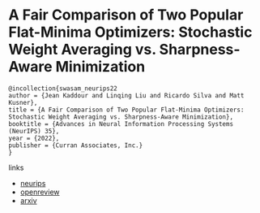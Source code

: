 # A Fair Comparison of Two Popular Flat-Minima Optimizers: Stochastic Weight Averaging vs. Sharpness-Aware Minimization

```
@incollection{swasam_neurips22
author = {Jean Kaddour and Linqing Liu and Ricardo Silva and Matt Kusner},
title = {A Fair Comparison of Two Popular Flat-Minima Optimizers: Stochastic Weight Averaging vs. Sharpness-Aware Minimization},
booktitle = {Advances in Neural Information Processing Systems (NeurIPS) 35},
year = {2022},
publisher = {Curran Associates, Inc.}
}
```

links
- [neurips](https://nips.cc/Conferences/2022/Schedule?showEvent=54038)
- [openreview](https://openreview.net/forum?id=vDeh2yxTvuh)
- [arxiv](https://arxiv.org/abs/2202.00661)
